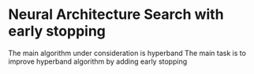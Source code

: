 #  Neural Architecture Search with early stopping

The main algorithm under consideration is hyperband
The main task is to improve hyperband algorithm by adding early stopping 
